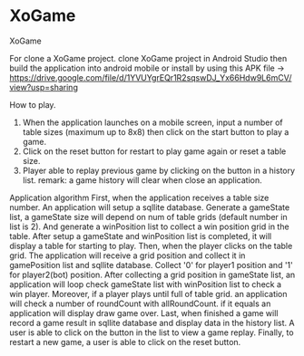 # XoGame
XoGame

For clone a XoGame project.
clone XoGame project in Android Studio then build the application into android mobile
or install by using this APK file -> https://drive.google.com/file/d/1YVUYgrEQr1R2sqswDJ_Yx66Hdw9L6mCV/view?usp=sharing

How to play.
1. When the application launches on a mobile screen, input a number of table sizes (maximum up to 8x8) then click on the start button to play a game.
2. Click on the reset button for restart to play game again or reset a table size.
3. Player able to replay previous game by clicking on the button in a history list.
remark: a game history will clear when close an application.

Application algorithm
  First, when the application receives a table size number. An application will setup a sqllite database.
Generate a gameState list, a gameState size will depend on num of table grids (default number in list is 2). 
And generate a winPosition list to collect a win position grid in the table. 
After setup a gameState and winPosition list is completed, it will display a table for starting to play.
  Then, when the player clicks on the table grid. The application will receive a grid position and collect it in gamePosition list and sqllite database.
Collect '0' for player1 position and '1' for player2(bot) position. After collecting a grid position in gameState list, 
an application will loop check gameState list with winPosition list to check a win player. 
  Moreover, if a player plays until full of table grid. an application will check a number of roundCount with allRoundCount.
if it equals an application will display draw game over.
  Last, when finished a game will record a game result in sqllite database and display data in the history list.
A user is able to click on the button in the list to view a game replay. 
  Finally, to restart a new game, a user is able to click on the reset button.
